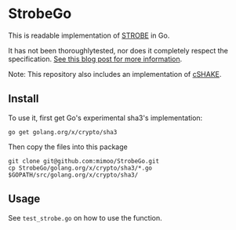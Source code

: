 # StrobeGo

This is readable implementation of [STROBE](https://strobe.sourceforge.io/) in Go.

It has not been thoroughlytested, nor does it completely respect the specification. [See this blog post for more information](https://www.cryptologie.net/article/398/strobego/).

Note: This repository also includes an implementation of [cSHAKE](http://nvlpubs.nist.gov/nistpubs/SpecialPublications/NIST.SP.800-185.pdf).

## Install

To use it, first get Go's experimental sha3's implementation:

```
go get golang.org/x/crypto/sha3
```

Then copy the files into this package

```
git clone git@github.com:mimoo/StrobeGo.git 
cp StrobeGo/golang.org/x/crypto/sha3/*.go $GOPATH/src/golang.org/x/crypto/sha3/
```

## Usage

See `test_strobe.go` on how to use the function.


